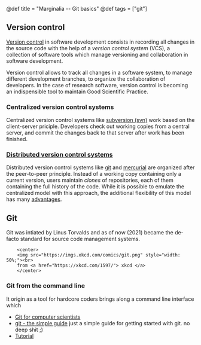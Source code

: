 @def title = "Marginalia -- Git basics"
@def tags = ["git"]

## Version control

[Version   control](https://en.wikipedia.org/wiki/Version_control)  in software development consists  in recording all changes  in the source  code with the help of a *version control system* (VCS), a collection of software tools which manage versioning and collaboration in software development.

Version control allows  to track all changes in a  software system, to manage different  development branches, to organize  the collaboration of developers.  In the case  of research software, version  control is becoming an indispensible tool to maintain Good Scientific Practice.





### Centralized version control systems

Centralized version control systems like [subversion (svn)](https://subversion.apache.org/) work based on the client-server priciple. Developers check out working copies from a central server, and commit the changes back to that server after work has been finished.


### [Distributed version control systems](https://en.wikipedia.org/wiki/Distributed_version_control)

Distributed version control systems like [git](https://git-scm.com/) and [mercurial](https://www.mercurial-scm.org/) are organized after the peer-to-peer principle. Instead of a working copy containing only a current version, users maintain *clones* of repositories, each of them containing the full history of the code. While it is possible to emulate the centralized model with this approach, the additional flexibility of this model has many [advantages](https://rhodecode.com/blog/62/why-embrace-distributed-version-control-systems).


## Git

Git  was intiated by Linus Torvalds and as of now (2021) became the de-facto standard for source code management systems.
~~~
    <center>
    <img src="https://imgs.xkcd.com/comics/git.png" style="width: 50%;"><br>
    from <a href="https://xkcd.com/1597/"> xkcd </a>
    </center>
~~~






### Git from the command line
It origin as a tool for hardcore coders brings along a command line interface which 

- [Git for computer scientists](https://eagain.net/articles/git-for-computer-scientists/)
- [git - the simple guide](https://rogerdudler.github.io/git-guide/) just a simple guide for getting started with git. no deep shit ;)
- [Tutorial](https://git-scm.com/docs/gittutorial)

